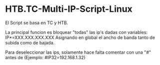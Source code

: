 # HTB.TC-Multi-IP-Script-Linux

El Script se basa en TC y HTB.

La principal funcion es bloquear "todas" las ip's dadas con variables: IP*=XXX.XXX.XXX.XXX
Asignando en global el ancho de banda tanto de subida como de bajada.


Para deseleccionar las ips, solamente hace falta comentar con una "#" antes de (Ejemplo: #IP32=192.168.1.32) 
